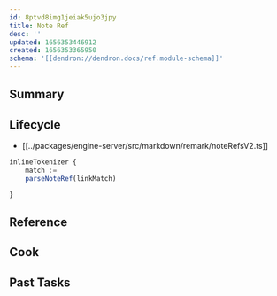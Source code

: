 ```yaml
---
id: 8ptvd8img1jeiak5ujo3jpy
title: Note Ref
desc: ''
updated: 1656353446912
created: 1656353365950
schema: '[[dendron://dendron.docs/ref.module-schema]]'
---
```


## Summary

## Lifecycle

- [[../packages/engine-server/src/markdown/remark/noteRefsV2.ts]]
```ts
inlineTokenizer {
    match := 
    parseNoteRef(linkMatch)

}

```

## Reference

## Cook

## Past Tasks
